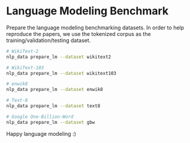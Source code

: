 # Language Modeling Benchmark

Prepare the language modeling benchmarking datasets. 
In order to help reproduce the papers, we use 
the tokenized corpus as the training/validation/testing dataset.

```bash
# WikiText-2
nlp_data prepare_lm --dataset wikitext2

# WikiText-103
nlp_data prepare_lm --dataset wikitext103

# enwik8
nlp_data prepare_lm --dataset enwik8

# Text-8
nlp_data prepare_lm --dataset text8

# Google One-Billion-Word
nlp_data prepare_lm --dataset gbw
```

Happy language modeling :)
